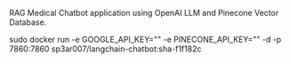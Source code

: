 RAG Medical Chatbot application using OpenAI LLM and Pinecone Vector Database.


sudo docker run -e GOOGLE_API_KEY="" -e PINECONE_API_KEY="" -d -p 7860:7860 sp3ar007/langchain-chatbot:sha-f1f182c